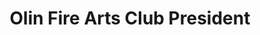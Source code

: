 ---
layout: experience
title: Olin Fire Arts Club President
short: ofac
where: [Olin College, 'http://www.olin.edu']

dates: ['5/12/2014', '']
---